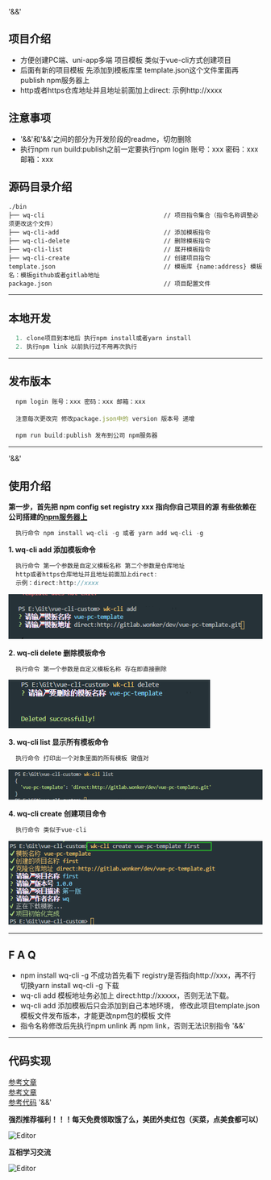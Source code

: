 '&&'
## 项目介绍

* 方便创建PC端、uni-app多端 项目模板 类似于vue-cli方式创建项目
* 后面有新的项目模板 先添加到模板库里 template.json这个文件里面再publish npm服务器上
* http或者https仓库地址并且地址前面加上direct: 示例http://xxxx

## 注意事项

* '&&'和'&&'之间的部分为开发阶段的readme，切勿删除
* 执行npm run build:publish之前一定要执行npm login 账号：xxx 密码：xxx 邮箱：xxx

## 源码目录介绍
```
./bin
├── wq-cli                                 // 项目指令集合（指令名称调整必须更改这个文件）
├── wq-cli-add                             // 添加模板指令 
├── wq-cli-delete                          // 删除模板指令 
├── wq-cli-list                            // 展开模板指令 
├── wq-cli-create                          // 创建项目指令 
template.json                              // 模板库 {name:address} 模板名：模板github或者gitlab地址
package.json                               // 项目配置文件 

``` 
***
## 本地开发

```js
  1. clone项目到本地后 执行npm install或者yarn install
  2. 执行npm link 以前执行过不用再次执行
```

***
## 发布版本
  
```js
  npm login 账号：xxx 密码：xxx 邮箱：xxx

  注意每次更改完 修改package.json中的 version 版本号 递增

  npm run build:publish 发布到公司 npm服务器

```
---
'&&'
## 使用介绍

**第一步，首先把 npm config set registry xxx 指向你自己项目的源**
**有些依赖在公司搭建的[npm服务器上](http://xxx/)**

```js
  执行命令 npm install wq-cli -g 或者 yarn add wq-cli -g
```
  **1. wq-cli add 添加模板命令**
```js
  执行命令 第一个参数是自定义模板名称 第二个参数是仓库地址
  http或者https仓库地址并且地址前面加上direct:
  示例：direct:http://xxxx
```
  ![wq-cli add](https://github.com/wangQiaoBrother/wq-cli/blob/master/statics/add.png?raw=true)

  **2. wq-cli delete 删除模板命令**
```js
  执行命令 第一个参数是自定义模板名称 存在即直接删除
```
![wq-cli delete](https://github.com/wangQiaoBrother/wq-cli/blob/master/statics/delete.png?raw=true)

  **3. wq-cli list 显示所有模板命令**
```js
  执行命令 打印出一个对象里面的所有模板 键值对
```
![wq-cli delete](https://github.com/wangQiaoBrother/wq-cli/blob/master/statics/list.png?raw=true)

  **4. wq-cli create 创建项目命令**
```js
  执行命令 类似于vue-cli
```
![wq-cli create](https://github.com/wangQiaoBrother/wq-cli/blob/master/statics/create.png?raw=true)

***
## F A Q

* npm install wq-cli -g 不成功首先看下 registry是否指向http://xxx，再不行切换yarn install wq-cli -g 下载
* wq-cli add 模板地址务必加上 direct:http://xxxxx，否则无法下载。
* wq-cli add 添加模板后只会添加到自己本地环境， 修改此项目template.json模板文件发布版本，才能更改npm包的模板
文件
* 指令名称修改后先执行npm unlink 再 npm link，否则无法识别指令
'&&'
***
## 代码实现

[参考文章](https://juejin.cn/post/6844903807919325192)  
[参考文章](https://juejin.cn/post/6844903823455027207)  
[参考代码](https://github.com/oniya24/simple-craete-react-cli/tree/ce3defaf194d368564fd60a3e5b40c0d289c4216/simple-create-react)
'&&'

**强烈推荐福利！！！每天免费领取饿了么，美团外卖红包（买菜，点美食都可以）**

<div align="left">
  <img src="https://user-images.githubusercontent.com/21699695/140758752-182a4db2-ec40-4154-a090-4aba56583862.jpg" alt="Editor" width="200">
</div>

**互相学习交流**

<div align="left">
  <img src="https://user-images.githubusercontent.com/21699695/123603292-4f911180-d82c-11eb-809b-9c9f6232ba04.png" alt="Editor" width="200">
</div>
